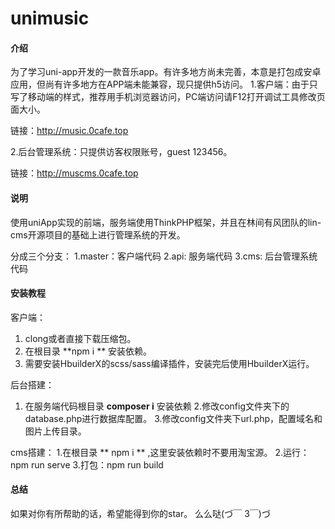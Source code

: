 # unimusic

#### 介绍
为了学习uni-app开发的一款音乐app。有许多地方尚未完善，本意是打包成安卓应用，但尚有许多地方在APP端未能兼容，现只提供h5访问。
1.客户端：由于只写了移动端的样式，推荐用手机浏览器访问，PC端访问请F12打开调试工具修改页面大小。

链接：http://music.0cafe.top

2.后台管理系统：只提供访客权限账号，guest 123456。

链接：http://muscms.0cafe.top


#### 说明
使用uniApp实现的前端，服务端使用ThinkPHP框架，并且在林间有风团队的lin-cms开源项目的基础上进行管理系统的开发。

分成三个分支：
1.master：客户端代码
2.api: 服务端代码
3.cms: 后台管理系统代码

#### 安装教程
客户端：
1.  clong或者直接下载压缩包。
2.  在根目录  **npm i ** 安装依赖。
3.  需要安装HbuilderX的scss/sass编译插件，安装完后使用HbuilderX运行。

后台搭建：
1. 在服务端代码根目录 
 **composer i** 安装依赖
2.修改config文件夹下的database.php进行数据库配置。
3.修改config文件夹下url.php，配置域名和图片上传目录。

cms搭建：
1.在根目录 ** npm i **  ,这里安装依赖时不要用淘宝源。
2.运行：npm run serve
3.打包：npm run build

#### 总结

如果对你有所帮助的话，希望能得到你的star。 么么哒(づ￣ 3￣)づ


